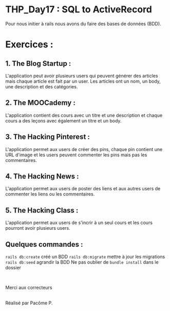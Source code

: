 # THP_Day17 : SQL to ActiveRecord

Pour nous initier à rails nous avons du faire des bases de données (BDD).

# Exercices :

## 1. The Blog Startup :

L'application peut avoir plusieurs users qui peuvent générer des articles mais chaque article est fait par un user. Les articles ont un nom, un body, une description et des catégories.

## 2. The MOOCademy :

L'application contient des cours avec un titre et une description et chaque cours a des leçons avec également un titre et un body.

## 3. The Hacking Pinterest :

L'application permet aux users de créer des pins, chaque pin contient une URL d'image et les users peuvent commenter les pins mais pas les commentaires.

## 4. The Hacking News :

L'application permet aux users de poster des liens et aux autres users de commenter les liens ou les commentaires.

## 5. The Hacking Class :

L'application permet aux users de s'incrir à un seul cours et les cours pourront avoir plusieurs users.

## Quelques commandes :

```rails db:create``` créé un BDD
```rails db:migrate``` mettre à jour les migrations
```rails db:seed``` agrandir la BDD
Ne pas oublier de ```bundle install``` dans le dossier

<br/> 

Merci aux correcteurs

<br/>
Réalisé par Pacôme P.



